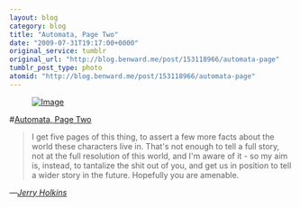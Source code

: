```yaml
---
layout: blog
category: blog
title: "Automata, Page Two"
date: "2009-07-31T19:17:00+0000"
original_service: tumblr
original_url: "http://blog.benward.me/post/153118966/automata-page"
tumblr_post_type: photo
atomid: "http://blog.benward.me/post/153118966/automata-page"
---
```

<figure class="photo">
  <a href="http://www.penny-arcade.com/comic/2009/7/31/"><img src="http://benward.me/res/tumblr/media/153118966/0.png" alt="Image"></a>
</figure>

#[Automata, Page Two](http://www.penny-arcade.com/comic/2009/7/31/)

> I get five pages of this thing, to assert a few more facts about the world these characters live in. That's not enough to tell a full story, not at the full resolution of this world, and I'm aware of it - so my aim is, instead, to tantalize the shit out of you, and get us in position to tell a wider story in the future.  Hopefully you are amenable.

—<cite class='vcard'><a class='url fn' href='http://www.penny-arcade.com/2009/07/31/automata-page-two/'>Jerry Holkins</a></cite>